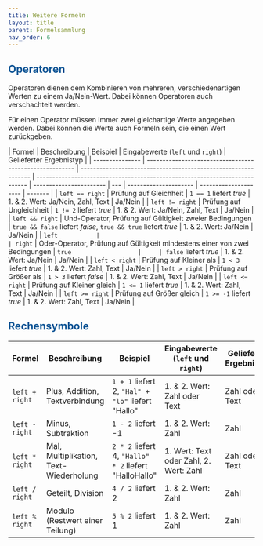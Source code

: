 ```yaml
---
title: Weitere Formeln
layout: title
parent: Formelsammlung
nav_order: 6
---
```


## <span style="color:#0b5394">**Operatoren**</span>

Operatoren dienen dem Kombinieren von mehreren, verschiedenartigen Werten zu einem Ja/Nein-Wert. Dabei können Operatoren auch verschachtelt werden.

Für einen Operator müssen immer zwei gleichartige Werte angegeben werden. Dabei können die Werte auch Formeln sein, die einen Wert zurückgeben.

| Formel          | Beschreibung                                            | Beispiel                                                       | Eingabewerte (`left` und `right`)                                           | Gelieferter Ergebnistyp |
| --------------- | ------------------------------------------------------- | -------------------------------------------------------------- | --------------------------------------------------------------------------- | ----------------------- | --- | --------------------- | --------------------- | ------- |
| `left == right` | Prüfung auf Gleichheit                                  | `1 == 1` liefert _true_                                        | 1. & 2. Wert: Ja/Nein, Zahl, Text                                           | Ja/Nein                 |
| `left != right` | Prüfung auf Ungleichheit                                | `1 != 2` liefert _true_                                        | 1. & 2. Wert: Ja/Nein, Zahl, Text                                           | Ja/Nein                 |
| `left && right` | Und-Operator, Prüfung auf Gültigkeit zweier Bedingungen | `true && false` liefert _false_, `true && true` liefert _true_ | 1. & 2. Wert: Ja/Nein                                                       | Ja/Nein                 |
| `left           |                                                         | right`                                                         | Oder-Operator, Prüfung auf Gültigkeit mindestens einer von zwei Bedingungen | `true                   |     | false` liefert _true_ | 1. & 2. Wert: Ja/Nein | Ja/Nein |
| `left < right`  | Prüfung auf Kleiner als                                 | `1 < 3` liefert _true_                                         | 1. & 2. Wert: Zahl, Text                                                    | Ja/Nein                 |
| `left > right`  | Prüfung auf Größer als                                  | `1 > 3` liefert _false_                                        | 1. & 2. Wert: Zahl, Text                                                    | Ja/Nein                 |
| `left <= right` | Prüfung auf Kleiner gleich                              | `1 <= 1` liefert _true_                                        | 1. & 2. Wert: Zahl, Text                                                    | Ja/Nein                 |
| `left >= right` | Prüfung auf Größer gleich                               | `1 >= -1` liefert _true_                                       | 1. & 2. Wert: Zahl, Text                                                    | Ja/Nein                 |

## <span style="color:#0b5394">**Rechensymbole**</span>

| Formel         | Beschreibung                           | Beispiel                                              | Eingabewerte (`left` und `right`)      | Gelieferter Ergebnistyp |
| -------------- | -------------------------------------- | ----------------------------------------------------- | -------------------------------------- | ----------------------- |
| `left + right` | Plus, Addition, Textverbindung         | `1 + 1` liefert 2, `"Hal" + "lo"` liefert "Hallo"     | 1. & 2. Wert: Zahl oder Text           | Zahl oder Text          |
| `left - right` | Minus, Subtraktion                     | `1 - 2` liefert -1                                    | 1. & 2. Wert: Zahl                     | Zahl                    |
| `left * right` | Mal, Multiplikation, Text-Wiederholung | `2 * 2` liefert 4, `"Hallo" * 2` liefert "HalloHallo" | 1. Wert: Text oder Zahl, 2. Wert: Zahl | Zahl oder Text          |
| `left / right` | Geteilt, Division                      | `4 / 2` liefert 2                                     | 1. & 2. Wert: Zahl                     | Zahl                    |
| `left % right` | Modulo (Restwert einer Teilung)        | `5 % 2` liefert 1                                     | 1. & 2. Wert: Zahl                     | Zahl                    |
